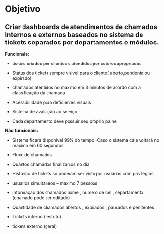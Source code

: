 <h1>Objetivo</h1>


## Criar dashboards de atendimentos de chamados internos e externos baseados no sistema de tickets separados por departamentos e módulos. ##


<b> Funcionais: </b>
+ tickets criados por clientes e atendidos 
por setores apropriados

+ Status dos tickets sempre visivel para o cliente( aberto,pendente ou expirado)

+ chamados atentidos no maximo em 3 minutos de acordo com a classificação da chamada

+ Acessibilidade para deficientes visuais

+ Sistema de avaliação ao serviço

+ Cada departamento deve possuir seu próprio painel




<b> Não funcionais: </b>
+ Sistema ficara disponivel 99% do tempo -Caso o sistema caia voltará no maximo em 60 segundos

+ Fluxo de chamados

+ Quantos chamados finalizamos no dia

+ Historico de tickets só poderam ser visto por usuarios com privilegios 

+ usuarios simultaneos – maximo 7 pessoas

+ informação dos chamados nome , numero de cel , departamento 
(chamado pode ser editado)

+ Quantidade de chamados abertos , expirados , pausados e pendentes 

+ Tickets interno (restrito)

+ tickets externo (geral)
